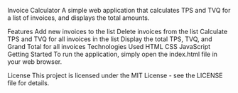 Invoice Calculator
A simple web application that calculates TPS and TVQ for a list of invoices, and displays the total amounts.

Features
Add new invoices to the list
Delete invoices from the list
Calculate TPS and TVQ for all invoices in the list
Display the total TPS, TVQ, and Grand Total for all invoices
Technologies Used
HTML
CSS
JavaScript
Getting Started
To run the application, simply open the index.html file in your web browser.

License
This project is licensed under the MIT License - see the LICENSE file for details.
